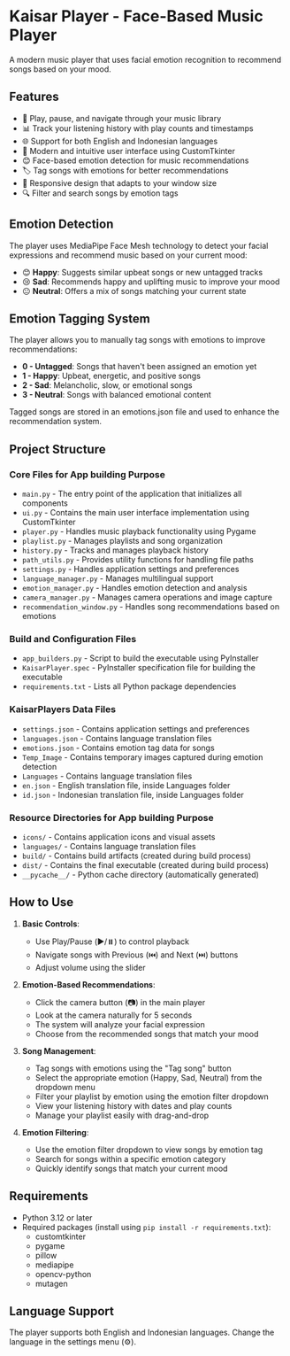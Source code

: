 # Kaisar Player - Face-Based Music Player

A modern music player that uses facial emotion recognition to recommend songs based on your mood.

## Features

- 🎵 Play, pause, and navigate through your music library
- 📊 Track your listening history with play counts and timestamps
- 🌐 Support for both English and Indonesian languages
- 🎨 Modern and intuitive user interface using CustomTkinter
- 😊 Face-based emotion detection for music recommendations
- 🏷️ Tag songs with emotions for better recommendations
- 📱 Responsive design that adapts to your window size
- 🔍 Filter and search songs by emotion tags

## Emotion Detection

The player uses MediaPipe Face Mesh technology to detect your facial expressions and recommend music based on your current mood:

- 😊 **Happy**: Suggests similar upbeat songs or new untagged tracks
- 😢 **Sad**: Recommends happy and uplifting music to improve your mood
- 😐 **Neutral**: Offers a mix of songs matching your current state

## Emotion Tagging System

The player allows you to manually tag songs with emotions to improve recommendations:

- **0 - Untagged**: Songs that haven't been assigned an emotion yet
- **1 - Happy**: Upbeat, energetic, and positive songs
- **2 - Sad**: Melancholic, slow, or emotional songs
- **3 - Neutral**: Songs with balanced emotional content

Tagged songs are stored in an emotions.json file and used to enhance the recommendation system.

## Project Structure

### Core Files for App building Purpose
- `main.py` - The entry point of the application that initializes all components
- `ui.py` - Contains the main user interface implementation using CustomTkinter
- `player.py` - Handles music playback functionality using Pygame
- `playlist.py` - Manages playlists and song organization
- `history.py` - Tracks and manages playback history
- `path_utils.py` - Provides utility functions for handling file paths
- `settings.py` - Handles application settings and preferences
- `language_manager.py` - Manages multilingual support
- `emotion_manager.py` - Handles emotion detection and analysis
- `camera_manager.py` - Manages camera operations and image capture
- `recommendation_window.py` - Handles song recommendations based on emotions

### Build and Configuration Files
- `app_builders.py` - Script to build the executable using PyInstaller
- `KaisarPlayer.spec` - PyInstaller specification file for building the executable
- `requirements.txt` - Lists all Python package dependencies

### KaisarPlayers Data Files
- `settings.json` - Contains application settings and preferences
- `languages.json` - Contains language translation files
- `emotions.json` - Contains emotion tag data for songs
- `Temp_Image` - Contains temporary images captured during emotion detection
- `Languages` - Contains language translation files
- `en.json` - English translation file, inside Languages folder
- `id.json` - Indonesian translation file, inside Languages folder

### Resource Directories for App building Purpose
- `icons/` - Contains application icons and visual assets
- `languages/` - Contains language translation files
- `build/` - Contains build artifacts (created during build process)
- `dist/` - Contains the final executable (created during build process)
- `__pycache__/` - Python cache directory (automatically generated)

## How to Use

1. **Basic Controls**:
   - Use Play/Pause (▶️/⏸️) to control playback
   - Navigate songs with Previous (⏮️) and Next (⏭️) buttons
   - Adjust volume using the slider

2. **Emotion-Based Recommendations**:
   - Click the camera button (📷) in the main player
   - Look at the camera naturally for 5 seconds
   - The system will analyze your facial expression
   - Choose from the recommended songs that match your mood

3. **Song Management**:
   - Tag songs with emotions using the "Tag song" button
   - Select the appropriate emotion (Happy, Sad, Neutral) from the dropdown menu
   - Filter your playlist by emotion using the emotion filter dropdown
   - View your listening history with dates and play counts
   - Manage your playlist easily with drag-and-drop

4. **Emotion Filtering**:
   - Use the emotion filter dropdown to view songs by emotion tag
   - Search for songs within a specific emotion category
   - Quickly identify songs that match your current mood

## Requirements

- Python 3.12 or later
- Required packages (install using `pip install -r requirements.txt`):
  - customtkinter
  - pygame
  - pillow
  - mediapipe
  - opencv-python
  - mutagen

## Language Support

The player supports both English and Indonesian languages. Change the language in the settings menu (⚙️).
